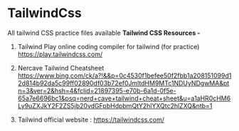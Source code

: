 # TailwindCss
All tailwind CSS practice files available
**Tailwind CSS Resources -**
1. Tailwind Play online coding compiler for tailwind (for practice)
https://play.tailwindcss.com/

2. Nercave Tailwind Cheatsheet
https://www.bing.com/ck/a?!&&p=0c4530f1befee50f2fbb1a208151099d12d814b92da5c99ff02890df03b72ef0JmltdHM9MTc1NDUyNDgwMA&ptn=3&ver=2&hsh=4&fclid=21897395-e70b-6a1d-0f5e-65a7e6696bc1&psq=nerd+cave+tailwind+cheat+sheet&u=a1aHR0cHM6Ly9uZXJkY2F2ZS5jb20vdGFpbHdpbmQtY2hlYXQtc2hlZXQ&ntb=1

3. Tailwind official website : https://tailwindcss.com/
